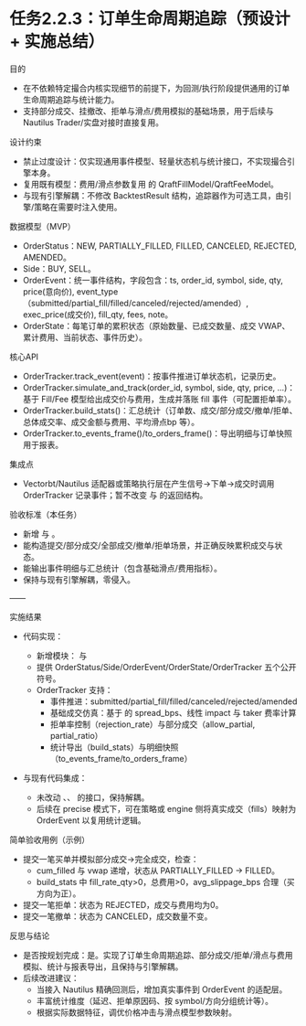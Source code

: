 # 任务2.2.3：订单生命周期追踪（预设计 + 实施总结）

目的
- 在不依赖特定撮合内核实现细节的前提下，为回测/执行阶段提供通用的订单生命周期追踪与统计能力。
- 支持部分成交、挂撤改、拒单与滑点/费用模拟的基础场景，用于后续与 Nautilus Trader/实盘对接时直接复用。

设计约束
- 禁止过度设计：仅实现通用事件模型、轻量状态机与统计接口，不实现撮合引擎本身。
- 复用既有模型：费用/滑点参数复用 <mcfile name="cost_models.py" path="/home/dell/Projects/Qraft/qraft/models/cost_models.py"></mcfile> 的 QraftFillModel/QraftFeeModel。
- 与现有引擎解耦：不修改 BacktestResult 结构，追踪器作为可选工具，由引擎/策略在需要时注入使用。

数据模型（MVP）
- OrderStatus：NEW, PARTIALLY_FILLED, FILLED, CANCELED, REJECTED, AMENDED。
- Side：BUY, SELL。
- OrderEvent：统一事件结构，字段包含：ts, order_id, symbol, side, qty, price(意向价), event_type（submitted/partial_fill/filled/canceled/rejected/amended）, exec_price(成交价), fill_qty, fees, note。
- OrderState：每笔订单的累积状态（原始数量、已成交数量、成交 VWAP、累计费用、当前状态、事件历史）。

核心API
- OrderTracker.track_event(event)：按事件推进订单状态机，记录历史。
- OrderTracker.simulate_and_track(order_id, symbol, side, qty, price, ...)：基于 Fill/Fee 模型给出成交价与费用，生成并落账 fill 事件（可配置拒单率）。
- OrderTracker.build_stats()：汇总统计（订单数、成交/部分成交/撤单/拒单、总体成交率、成交金额与费用、平均滑点bp 等）。
- OrderTracker.to_events_frame()/to_orders_frame()：导出明细与订单快照用于报表。

集成点
- Vectorbt/Nautilus 适配器或策略执行层在产生信号→下单→成交时调用 OrderTracker 记录事件；暂不改变 <mcfile name="vectorbt_adapter.py" path="/home/dell/Projects/Qraft/qraft/engines/vectorbt_adapter.py"></mcfile> 与 <mcfile name="nautilus_adapter.py" path="/home/dell/Projects/Qraft/qraft/engines/nautilus_adapter.py"></mcfile> 的返回结构。

验收标准（本任务）
- 新增 <mcfile name="order_tracker.py" path="/home/dell/Projects/Qraft/qraft/execution/order_tracker.py"></mcfile> 与 <mcfile name="__init__.py" path="/home/dell/Projects/Qraft/qraft/execution/__init__.py"></mcfile>。
- 能构造提交/部分成交/全部成交/撤单/拒单场景，并正确反映累积成交与状态。
- 能输出事件明细与汇总统计（包含基础滑点/费用指标）。
- 保持与现有引擎解耦，零侵入。

——

实施结果
- 代码实现：
  - 新增模块：<mcfile name="order_tracker.py" path="/home/dell/Projects/Qraft/qraft/execution/order_tracker.py"></mcfile> 与 <mcfile name="__init__.py" path="/home/dell/Projects/Qraft/qraft/execution/__init__.py"></mcfile>
  - 提供 OrderStatus/Side/OrderEvent/OrderState/OrderTracker 五个公开符号。
  - OrderTracker 支持：
    - 事件推进：submitted/partial_fill/filled/canceled/rejected/amended
    - 基础成交仿真：基于 <mcfile name="cost_models.py" path="/home/dell/Projects/Qraft/qraft/models/cost_models.py"></mcfile> 的 spread_bps、线性 impact 与 taker 费率计算
    - 拒单率控制（rejection_rate）与部分成交（allow_partial, partial_ratio）
    - 统计导出（build_stats）与明细快照（to_events_frame/to_orders_frame）

- 与现有代码集成：
  - 未改动 <mcfile name="vectorbt_adapter.py" path="/home/dell/Projects/Qraft/qraft/engines/vectorbt_adapter.py"></mcfile>、<mcfile name="nautilus_adapter.py" path="/home/dell/Projects/Qraft/qraft/engines/nautilus_adapter.py"></mcfile>、<mcfile name="nautilus_engine.py" path="/home/dell/Projects/Qraft/qraft/engines/nautilus_engine.py"></mcfile> 的接口，保持解耦。
  - 后续在 precise 模式下，可在策略或 engine 侧将真实成交（fills）映射为 OrderEvent 以复用统计逻辑。

简单验收用例（示例）
- 提交一笔买单并模拟部分成交→完全成交，检查：
  - cum_filled 与 vwap 递增，状态从 PARTIALLY_FILLED → FILLED。
  - build_stats 中 fill_rate_qty>0，总费用>0，avg_slippage_bps 合理（买方向为正）。
- 提交一笔拒单：状态为 REJECTED，成交与费用均为0。
- 提交一笔撤单：状态为 CANCELED，成交数量不变。

反思与结论
- 是否按规划完成：是。实现了订单生命周期追踪、部分成交/拒单/滑点与费用模拟、统计与报表导出，且保持与引擎解耦。
- 后续改进建议：
  - 当接入 Nautilus 精确回测后，增加真实事件到 OrderEvent 的适配层。
  - 丰富统计维度（延迟、拒单原因码、按 symbol/方向分组统计等）。
  - 根据实际数据特征，调优价格冲击与滑点模型参数映射。